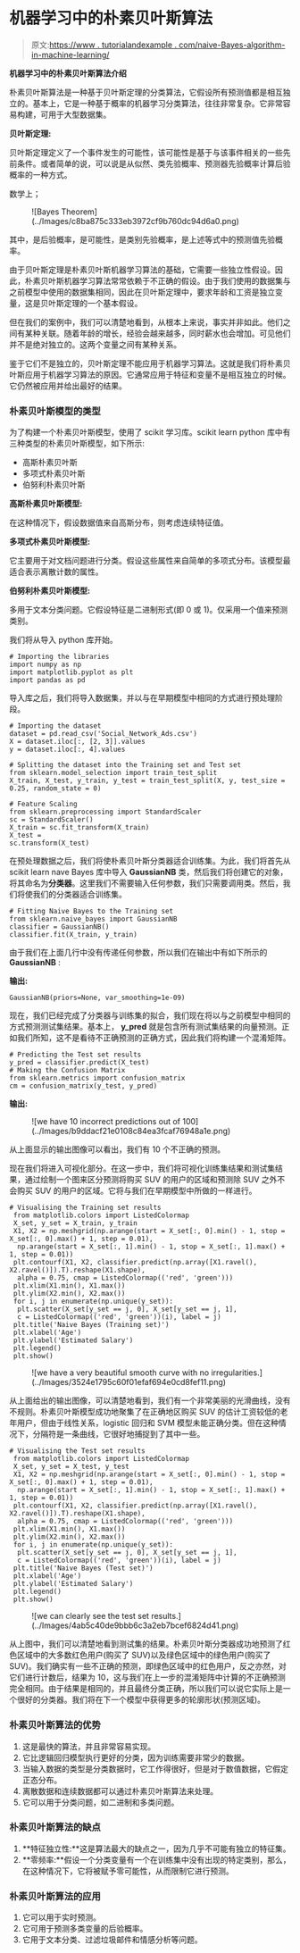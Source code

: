 # 机器学习中的朴素贝叶斯算法

> 原文:[https://www . tutorialandexample . com/naive-Bayes-algorithm-in-machine-learning/](https://www.tutorialandexample.com/naive-bayes-algorithm-in-machine-learning/)

**机器学习中的朴素贝叶斯算法介绍**

朴素贝叶斯算法是一种基于贝叶斯定理的分类算法，它假设所有预测值都是相互独立的。基本上，它是一种基于概率的机器学习分类算法，往往非常复杂。它非常容易构建，可用于大型数据集。

**贝叶斯定理:**

贝叶斯定理定义了一个事件发生的可能性，该可能性是基于与该事件相关的一些先前条件。或者简单的说，可以说是从似然、类先验概率、预测器先验概率计算后验概率的一种方式。

数学上；

<figure class="aligncenter">![Bayes Theorem](../Images/c8ba875c333eb3972cf9b760dc94d6a0.png)</figure>

其中，是后验概率，是可能性，是类别先验概率，是上述等式中的预测值先验概率。

由于贝叶斯定理是朴素贝叶斯机器学习算法的基础，它需要一些独立性假设。因此，朴素贝叶斯机器学习算法常常依赖于不正确的假设。由于我们使用的数据集与之前模型中使用的数据集相同，因此在贝叶斯定理中，要求年龄和工资是独立变量，这是贝叶斯定理的一个基本假设。

但在我们的案例中，我们可以清楚地看到，从根本上来说，事实并非如此。他们之间有某种关联。随着年龄的增长，经验会越来越多，同时薪水也会增加。可见他们并不是绝对独立的。这两个变量之间有某种关系。

鉴于它们不是独立的，贝叶斯定理不能应用于机器学习算法。这就是我们将朴素贝叶斯应用于机器学习算法的原因。它通常应用于特征和变量不是相互独立的时候。它仍然被应用并给出最好的结果。

### 朴素贝叶斯模型的类型

为了构建一个朴素贝叶斯模型，使用了 scikit 学习库。scikit learn python 库中有三种类型的朴素贝叶斯模型，如下所示:

*   高斯朴素贝叶斯
*   多项式朴素贝叶斯
*   伯努利朴素贝叶斯

**高斯朴素贝叶斯模型:**

在这种情况下，假设数据值来自高斯分布，则考虑连续特征值。

**多项式朴素贝叶斯模型:**

它主要用于对文档问题进行分类。假设这些属性来自简单的多项式分布。该模型最适合表示离散计数的属性。

**伯努利朴素贝叶斯模型:**

多用于文本分类问题。它假设特征是二进制形式(即 0 或 1)。仅采用一个值来预测类别。

我们将从导入 python 库开始。

```
# Importing the libraries
import numpy as np
import matplotlib.pyplot as plt
import pandas as pd 
```

导入库之后，我们将导入数据集，并以与在早期模型中相同的方式进行预处理阶段。

```
# Importing the dataset
dataset = pd.read_csv('Social_Network_Ads.csv')
X = dataset.iloc[:, [2, 3]].values
y = dataset.iloc[:, 4].values 
```

```
# Splitting the dataset into the Training set and Test set
from sklearn.model_selection import train_test_split
X_train, X_test, y_train, y_test = train_test_split(X, y, test_size = 0.25, random_state = 0) 
```

```
# Feature Scaling
from sklearn.preprocessing import StandardScaler
sc = StandardScaler()
X_train = sc.fit_transform(X_train)
X_test = sc.transform(X_test)                                                                           
```

在预处理数据之后，我们将使朴素贝叶斯分类器适合训练集。为此，我们将首先从 scikit learn nave Bayes 库中导入 **GaussianNB** 类，然后我们将创建它的对象，将其命名为**分类器**。这里我们不需要输入任何参数，我们只需要调用类。然后，我们将使我们的分类器适合训练集。

```
# Fitting Naive Bayes to the Training set
from sklearn.naive_bayes import GaussianNB
classifier = GaussianNB()
classifier.fit(X_train, y_train) 
```

由于我们在上面几行中没有传递任何参数，所以我们在输出中有如下所示的 **GaussianNB** :

**输出:**

```
GaussianNB(priors=None, var_smoothing=1e-09)
```

现在，我们已经完成了分类器与训练集的拟合，我们现在将以与之前模型中相同的方式预测测试集结果。基本上， **y_pred** 就是包含所有测试集结果的向量预测。正如我们所知，这不是看待不正确预测的正确方式，因此我们将构建一个混淆矩阵。

```
# Predicting the Test set results
y_pred = classifier.predict(X_test)
# Making the Confusion Matrix
from sklearn.metrics import confusion_matrix
cm = confusion_matrix(y_test, y_pred) 
```

**输出:**

<figure class="aligncenter">![we have 10 incorrect predictions out of 100](../Images/b9ddacf21e0108c84ea3fcaf76948a1e.png)</figure>

从上面显示的输出图像可以看出，我们有 10 个不正确的预测。

现在我们将进入可视化部分。在这一步中，我们将可视化训练集结果和测试集结果，通过绘制一个图来区分预测将购买 SUV 的用户的区域和预测除 SUV 之外不会购买 SUV 的用户的区域。它将与我们在早期模型中所做的一样进行。

```
# Visualising the Training set results
 from matplotlib.colors import ListedColormap
 X_set, y_set = X_train, y_train
 X1, X2 = np.meshgrid(np.arange(start = X_set[:, 0].min() - 1, stop = X_set[:, 0].max() + 1, step = 0.01),
  np.arange(start = X_set[:, 1].min() - 1, stop = X_set[:, 1].max() + 1, step = 0.01))
 plt.contourf(X1, X2, classifier.predict(np.array([X1.ravel(), X2.ravel()]).T).reshape(X1.shape),
  alpha = 0.75, cmap = ListedColormap(('red', 'green')))
 plt.xlim(X1.min(), X1.max()) 
 plt.ylim(X2.min(), X2.max())
 for i, j in enumerate(np.unique(y_set)):
  plt.scatter(X_set[y_set == j, 0], X_set[y_set == j, 1],
  c = ListedColormap(('red', 'green'))(i), label = j)
 plt.title('Naive Bayes (Training set)')
 plt.xlabel('Age') 
 plt.ylabel('Estimated Salary')
 plt.legend()
 plt.show() 
```

<figure class="aligncenter">![we have a very beautiful smooth curve with no irregularities.](../Images/3524e1795c60f01efaf694e0cd8fef11.png)</figure>

从上面给出的输出图像，可以清楚地看到，我们有一个非常美丽的光滑曲线，没有不规则。朴素贝叶斯模型成功地聚集了在正确地区购买 SUV 的估计工资较低的老年用户，但由于线性关系，logistic 回归和 SVM 模型未能正确分类。但在这种情况下，分隔符是一条曲线，它很好地捕捉到了其中一些。

```
# Visualising the Test set results
 from matplotlib.colors import ListedColormap
 X_set, y_set = X_test, y_test
 X1, X2 = np.meshgrid(np.arange(start = X_set[:, 0].min() - 1, stop = X_set[:, 0].max() + 1, step = 0.01),
  np.arange(start = X_set[:, 1].min() - 1, stop = X_set[:, 1].max() + 1, step = 0.01))
 plt.contourf(X1, X2, classifier.predict(np.array([X1.ravel(), X2.ravel()]).T).reshape(X1.shape),
  alpha = 0.75, cmap = ListedColormap(('red', 'green')))
 plt.xlim(X1.min(), X1.max()) 
 plt.ylim(X2.min(), X2.max())
 for i, j in enumerate(np.unique(y_set)):
  plt.scatter(X_set[y_set == j, 0], X_set[y_set == j, 1],
  c = ListedColormap(('red', 'green'))(i), label = j)
 plt.title('Naive Bayes (Test set)')
 plt.xlabel('Age')
 plt.ylabel('Estimated Salary') 
 plt.legend()
 plt.show() 
```

<figure class="aligncenter">![we can clearly see the test set results.](../Images/4ab5c40de9bbb6c3a2eb7bcef6824d41.png)</figure>

从上图中，我们可以清楚地看到测试集的结果。朴素贝叶斯分类器成功地预测了红色区域中的大多数红色用户(购买了 SUV)以及绿色区域中的绿色用户(购买了 SUV)。我们确实有一些不正确的预测，即绿色区域中的红色用户，反之亦然，对它们进行计数后，结果为 10，这与我们在上一步的混淆矩阵中计算的不正确预测完全相同。由于结果是相同的，并且最终分类正确，所以我们可以说它实际上是一个很好的分类器。我们将在下一个模型中获得更多的轮廓形状(预测区域)。

### 朴素贝叶斯算法的优势

1.  这是最快的算法，并且非常容易实现。
2.  它比逻辑回归模型执行更好的分类，因为训练需要非常少的数据。
3.  当输入数据的类型是分类数据时，它工作得很好，但是对于数值数据，它假定正态分布。
4.  离散数据和连续数据都可以通过朴素贝叶斯算法来处理。
5.  它可以用于分类问题，如二进制和多类问题。

### 朴素贝叶斯算法的缺点

1.  **特征独立性:**这是算法最大的缺点之一，因为几乎不可能有独立的特征集。
2.  **零频率:**假设一个分类变量有一个在训练集中没有出现的特定类别，那么，在这种情况下，它将被赋予零可能性，从而限制它进行预测。

### 朴素贝叶斯算法的应用

1.  它可以用于实时预测。
2.  它可用于预测多类变量的后验概率。
3.  它用于文本分类、过滤垃圾邮件和情感分析等问题。
